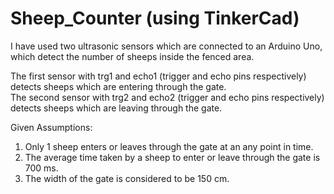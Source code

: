 # Sheep_Counter (using TinkerCad)

I have used two ultrasonic sensors which are connected to an Arduino Uno, which detect the number of sheeps inside the fenced area.

The first sensor with trg1 and echo1 (trigger and echo pins respectively) detects sheeps which are entering through the gate.                      
			The second sensor with trg2 and echo2 (trigger and echo pins respectively) detects sheeps which are leaving through the gate.

Given Assumptions:
1. Only 1 sheep enters or leaves through the gate at an any point in time.
2. The average time taken by a sheep to enter or leave through the gate is 700 ms. 
3. The width of the gate is considered to be 150 cm.
